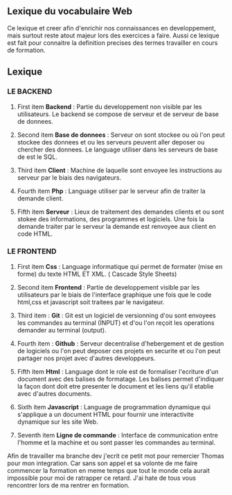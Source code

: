 ## Lexique du vocabulaire Web

Ce lexique et creer afin d'enrichir nos connaissances en developpement, mais surtout reste atout majeur lors des exercices a faire. Aussi ce lexique est fait pour connaitre la definition precises des termes travailler en cours de formation.


## Lexique

### LE BACKEND

1. First item **Backend** : Partie du developpement non visible par les utilisateurs. Le backend se compose de serveur et de serveur de base de donnees.

2. Second item **Base de donnees** : Serveur on sont stockee ou où l'on peut stockee des donnees et ou les serveurs peuvent aller deposer ou chercher des donnees. Le language utiliser dans les serveurs de base de est le SQL.

3. Third item **Client** : Machine de laquelle sont envoyee les instructions au serveur par le biais des navigateurs.

4. Fourth item **Php** : Language utiliser par le serveur afin de traiter la demande client.

5. Fifth item **Serveur** : Lieux de traitement des demandes clients et ou sont stokee des informations, des programmes et logiciels. Une fois la demande traiter par le serveur la demande est renvoyee aux client en code HTML.

### LE FRONTEND

1. First item **Css** : Language informatique qui permet de formater (mise en forme) du texte HTML ET XML. ( Cascade Style Sheets)

2. Second item **Frontend** : Partie de developpement visible par les utilisateurs par le biais de l'interface graphique une fois que le code html,css et javascript soit traitees par le navigateur.

3. Third item : **Git** : Git est un logiciel de versionning d'ou sont envoyees les commandes au terminal (INPUT) et d'ou l'on reçoit les operations demander au terminal (output).

4. Fourth item : **Github** : Serveur decentralise d'hebergement et de gestion de logiciels ou l'on peut deposer ces projets en securite et ou l'on peut partager nos projet avec d'autres developpeurs.

5. Fifth item **Html** : Language dont le role est de formaliser l'ecriture d'un document avec des balises de formatage. Les balises permet d'indiquer la façon dont doit etre presenter le document et les liens qu'il etablie avec d'autres documents.

6. Sixth item **Javascript** : Language de programmation dynamique qui s'applique a un document HTML pour fournir une interactivite dynamique sur les site Web.

7. Seventh item **Ligne de commande** : Interface de communication entre l'homme et la machine et ou sont passer les commandes au terminal.

Afin de travailler ma branche dev j'ecrit ce petit mot pour remercier Thomas pour mon integration. Car sans son appel et sa volonte de me faire commencer la formation en meme temps que tout le monde cela aurait impossible pour moi de ratrapper ce retard. J'ai hate de tous vous rencontrer lors de ma rentrer en formation.
